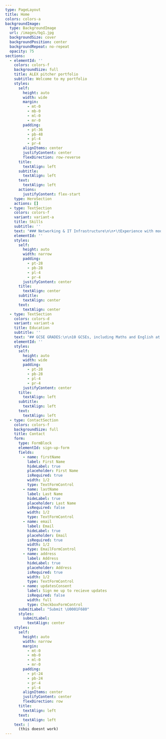 ```yaml
---
type: PageLayout
title: Home
colors: colors-a
backgroundImage:
  type: BackgroundImage
  url: /images/bg1.jpg
  backgroundSize: cover
  backgroundPosition: center
  backgroundRepeat: no-repeat
  opacity: 75
sections:
  - elementId: ''
    colors: colors-f
    backgroundSize: full
    title: ALEX pitcher portfolio
    subtitle: Welcome to my portfolio
    styles:
      self:
        height: auto
        width: wide
        margin:
          - mt-0
          - mb-0
          - ml-0
          - mr-0
        padding:
          - pt-36
          - pb-48
          - pl-4
          - pr-4
        alignItems: center
        justifyContent: center
        flexDirection: row-reverse
      title:
        textAlign: left
      subtitle:
        textAlign: left
      text:
        textAlign: left
      actions:
        justifyContent: flex-start
    type: HeroSection
    actions: []
  - type: TextSection
    colors: colors-f
    variant: variant-a
    title: Skills
    subtitle: ''
    text: "### Networking & IT Infrastructure\n\n•\tExperience with modern Cisco equipment, Cisco IOS, OSPFv2, router and switch configuration\n\n•\tExperience with modern HPE networking equipment, Aruba Gateways, AOS-S, AOS-CX and Comware based switches, ArubaOS 8 & 10 Access Points, routing protocols, and modern cloud-based network configuration\n\n•\tPractical lab skills including Linux, firewall configurations, Windows directories/domains, certificate authorities, and remote VDI\n\n•\tExpertise in cutting-edge network technologies (WiFi 7, Private 5G, SD-WAN)\n\n•\tProficiency in cloud networking: deploying and managing solutions on Oracle Cloud, Google Cloud, and AWS\n\n•\tSystem administration: deploying, configuring, and maintaining enterprise server and infrastructure equipment\n\n•\tExperience in network auditing, upgrading IT systems, and network automation using tools such as Ansible and Terraform\n\n### Programming & Automation\n\n•\tStrong Python background (from early education to university), with secure coding practices and automation projects (e.g., smart home systems)\n\n•\tFamiliarity with C and C++\n\n•\tApplication of programming skills to network automation and infrastructure deployment\n\n### Communication & Project Management\n\n•\tClient interaction and project scoping to design and deliver tailored network solutions\n\n•\tExperience in managing projects from initial design through post-implementation reviews\n\n•\tInvolvement in sales efforts and client-facing demonstrations, including working with channel organisations\n\n### Practical & Technical Abilities\n\n•\tHands-on skills demonstrated through personal projects (e.g., designing, fabricating, and painting wooden planters; exterior painting projects)\n\n•\tTechnical theatre experience: lighting design, sound operations, and technical management for productions and freelance work\n\n### Language Skills\n\n•\tProficiency in French (studied since a young age and practiced in real-world settings)\n"
    elementId: ''
    styles:
      self:
        height: auto
        width: narrow
        padding:
          - pt-28
          - pb-28
          - pl-4
          - pr-4
        justifyContent: center
      title:
        textAlign: center
      subtitle:
        textAlign: center
      text:
        textAlign: center
  - type: TextSection
    colors: colors-d
    variant: variant-a
    title: Education
    subtitle: ''
    text: "## GCSE GRADES:\n\n10 GCSEs, including Maths and English at Grade 7\n\n## A LEVEL GRADES:\n\nOCR Computer Science: A\n\nOCR Mathematics: C\n\nAQA French: D\n\n## Education\n\n#### 2022 – Present\n\nDe Montfort University – Computer Networks and Security (BSc)\n\n•\tPursued a BSc in Computer Networks and Security blending networks, security, and programming\n\n•\tCompleted specialised Cisco-aligned networking modules covering various Cisco certifications\n\n•\tGained practical experience through state-of-the-art labs designed in collaboration with Cisco\n\n•\tEnhanced skills in secure coding, network development, and cyber security through lectures, seminars, and lab work\n\n•\tPrepared for diverse roles in the field of computer networks and security\n\n#### 2011 – 2022\n\nKing Henry VIII School\nYEAR 4 – YEAR 11\n\n#### \_\n2009 – 2011\n\nStivichall Primary School\nRECEPTION – YEAR 3\n"
    elementId: ''
    styles:
      self:
        height: auto
        width: wide
        padding:
          - pt-28
          - pb-28
          - pl-4
          - pr-4
        justifyContent: center
      title:
        textAlign: left
      subtitle:
        textAlign: left
      text:
        textAlign: left
  - type: ContactSection
    colors: colors-f
    backgroundSize: full
    title: Contact
    form:
      type: FormBlock
      elementId: sign-up-form
      fields:
        - name: firstName
          label: First Name
          hideLabel: true
          placeholder: First Name
          isRequired: true
          width: 1/2
          type: TextFormControl
        - name: lastName
          label: Last Name
          hideLabel: true
          placeholder: Last Name
          isRequired: false
          width: 1/2
          type: TextFormControl
        - name: email
          label: Email
          hideLabel: true
          placeholder: Email
          isRequired: true
          width: 1/2
          type: EmailFormControl
        - name: address
          label: Address
          hideLabel: true
          placeholder: Address
          isRequired: true
          width: 1/2
          type: TextFormControl
        - name: updatesConsent
          label: Sign me up to recieve updates
          isRequired: false
          width: full
          type: CheckboxFormControl
      submitLabel: "Submit \U0001F680"
      styles:
        submitLabel:
          textAlign: center
    styles:
      self:
        height: auto
        width: narrow
        margin:
          - mt-0
          - mb-0
          - ml-0
          - mr-0
        padding:
          - pt-24
          - pb-24
          - pr-4
          - pl-4
        alignItems: center
        justifyContent: center
        flexDirection: row
      title:
        textAlign: left
      text:
        textAlign: left
    text: |
      (this doesnt work)
---
```

